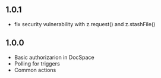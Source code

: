 ## 1.0.1
- fix security vulnerability with z.request() and z.stashFile()

## 1.0.0
- Basic authorizarion in DocSpace
- Polling for triggers 
- Common actions

